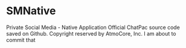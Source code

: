 # SMNative
Private Social Media - Native Application
Official ChatPac source code saved on Github. Copyright reserved by AtmoCore, Inc.
I am about to commit that